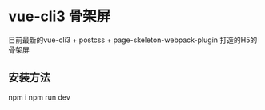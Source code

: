 # vue-cli3 骨架屏
目前最新的vue-cli3 + postcss + page-skeleton-webpack-plugin 打造的H5的骨架屏
 
## 安装方法
npm i 
npm run dev
